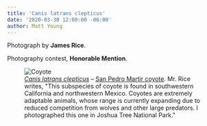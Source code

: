 ```yaml
---
title: 'Canis latrans clepticus'
date: '2020-03-30 12:00:00 -06:00'
author: Matt Young
---
```

Photograph by **James Rice**.

Photography contest, **Honorable Mention**.

<figure>
<img src="/PT/uploads/2020/Rice Canis latrans clepticus.jpg" alt="Coyote"/>
<figcaption><a href="https://en.wikipedia.org/wiki/Coyote"><i>Canis latrans clepticus</i></a> &ndash; <a href="https://www.inaturalist.org/taxa/147206-Canis-latrans-clepticus">San Pedro Martir coyote</a>. Mr. Rice writes, "This subspecies of coyote is found in southwestern California and northwestern Mexico. Coyotes are extremely adaptable animals, whose range is currently expanding due to reduced competition from wolves and other large predators. I photographed this one in Joshua Tree National Park."
</figcaption>
</figure>


 
